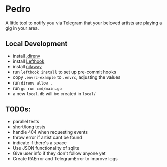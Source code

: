 # Pedro

A little tool to notify you via Telegram that your beloved artists are playing a gig in your
area.

## Local Development

- install [.direnv](https://github.com/direnv/direnv)
- install [Lefthook](https://github.com/evilmartians/lefthook)
- install [nilaway](https://github.com/uber-go/nilaway?tab=readme-ov-file#standalone-checker)
- run `lefthook install` to set up pre-commit hooks
- copy `.envrc-example` to `.envrc`, adjusting the values
- run `direnv allow .`
- run `go run cmd/main.go`
- a new `local.db` will be created in `local/`

## TODOs:

- parallel tests
- short/long tests
- handle 404 when requesting events
- throw error if artist cant be found
- indicate if there's a space
- Use JSON functionality of sqlite
- Give user info if they don't follow anyone yet
- Create RAError and TelegramError to improve logs